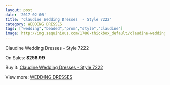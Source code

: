 ```yaml
---
layout: post
date: '2017-02-06'
title: "Claudine Wedding Dresses  - Style 7222"
category: WEDDING DRESSES
tags: ["wedding","beaded","prom","style","claudine"]
image: http://img.sequinious.com/1786-thickbox_default/claudine-wedding-dresses-style-7222.jpg
---
```

Claudine Wedding Dresses  - Style 7222

On Sales: **$258.99**
<a href="https://www.sequinious.com/wedding-dresses/695-claudine-wedding-dresses-style-7222.html"><amp-img layout="responsive" width="600" height="600" src="//img.sequinious.com/1786-thickbox_default/claudine-wedding-dresses-style-7222.jpg" alt="Claudine Wedding Dresses  - Style 7222 0" /></a>
<a href="https://www.sequinious.com/wedding-dresses/695-claudine-wedding-dresses-style-7222.html"><amp-img layout="responsive" width="600" height="600" src="//img.sequinious.com/1788-thickbox_default/claudine-wedding-dresses-style-7222.jpg" alt="Claudine Wedding Dresses  - Style 7222 1" /></a>
<a href="https://www.sequinious.com/wedding-dresses/695-claudine-wedding-dresses-style-7222.html"><amp-img layout="responsive" width="600" height="600" src="//img.sequinious.com/1787-thickbox_default/claudine-wedding-dresses-style-7222.jpg" alt="Claudine Wedding Dresses  - Style 7222 2" /></a>

Buy it: [Claudine Wedding Dresses  - Style 7222](https://www.sequinious.com/wedding-dresses/695-claudine-wedding-dresses-style-7222.html "Claudine Wedding Dresses  - Style 7222")

View more: [WEDDING DRESSES](https://www.sequinious.com/2-wedding-dresses "WEDDING DRESSES")